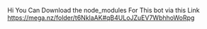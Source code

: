 Hi You Can Download the node_modules For This bot via this Link https://mega.nz/folder/t6NklaAK#qB4ULoJZuEV7WbhhoWoRpg
